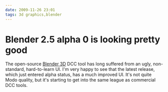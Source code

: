 ```yaml
---
date: 2009-11-26 23:01
tags: 3d graphics,blender
---
```


# Blender 2.5 alpha 0 is looking pretty good

The open-source [Blender 3D](http://www.blender.org/) DCC tool has long
suffered from an ugly, non-standard, hard-to-learn UI. I'm very happy to see
that the latest release, which just entered alpha status, has a much improved
UI. It's not quite Modo quality, but it's starting to get into the same league
as commercial DCC tools.
